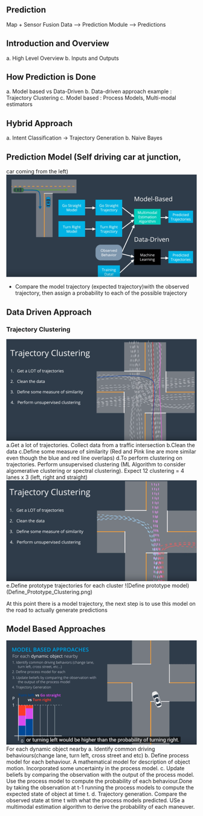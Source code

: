 ## Prediction

Map + Sensor Fusion Data --> Prediction Module --> Predictions

## Introduction and Overview
a. High Level Overview
b. Inputs and Outputs

## How Prediction is Done
a. Model based vs Data-Driven
b. Data-driven approach example : Trajectory Clustering
c. Model based : Process Models, Multi-modal estimators

## Hybrid Approach
a. Intent Classification -> Trajectory Generation
b. Naive Bayes

## Prediction Model (Self driving car at junction,
car coming from the left)
![Prediction Model](Prediction_Model.png)

* Compare the model trajectory (expected trajectory)with the observed trajectory,
  then assign a probability to each of the possible trajectory

## Data Driven Approach
### Trajectory Clustering
![Trajectory Clustering](Trajectory_Clustering.png)
a.Get a lot of trajectories. Collect data from a traffic intersection
b.Clean the data
c.Define some measure of similarity (Red and Pink line are more similar even though the blue and red line overlaps)
d.To perform clustering on trajectories. Perform unsupervised clustering (ML Algorithm to consider algomerative clustering or spectral clustering). Expect 12 clustering = 4 lanes x 3 (left, right and straight)
![Clustering Result](Trajectory_Clustering_Result.png)
e.Define prototype trajectories for each cluster
!(Define prototype model)(Define_Prototype_Clustering.png)

At this point there is a model trajectory, the next step is to use this model on the road to actually generate predictions

## Model Based Approaches
![Model Based Approach](model_based_approach.png)
For each dynamic object nearby
a. Identify common driving behaviours(change lane, turn left, cross street and etc)
b. Define process model for each behaviour. A mathematical model for description of object motion.
   Incorporated some uncertainty in the process model.
c. Update beliefs by comparing the observation with the output of the process model. Use the process model to compute the probability of each behaviour.Done by taking the observation at t-1 running the process models to compute the expected state of object at time t.
d. Trajectory generation. Compare the observed state at time t with what the process models predicted. USe a multimodal estimation algorithm
to derive the probability of each maneuver.
